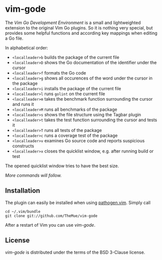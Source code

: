 # vim-gode

The *Vim Go Development Environment* is a small and lightweighted extension to the
original Vim Go plugins. So it is nothing very special, but provides some helpful
functions and according key mappings when editing a Go file.

In alphabetical order:

- `<localleader>b` builds the package of the current file
- `<localleader>D` shows the Go documentation of the identifier under the cursor
- `<localleader>f` formats the Go code
- `<localleader>g` shows all occurences of the word under the cursor in the package
- `<localleader>i` installs the package of the current file
- `<localleader>l` runs `golint` on the current file
- `<localleader>m` takes the benchmark function surrounding the cursor and runs it
- `<localleader>M` runs all benchmarks of the package
- `<localleader>s` shows the file structure using the Tagbar plugin
- `<localleader>t` takes the test function surrounding the cursor and tests it
- `<localleader>T` runs all tests of the package
- `<localleader>c` runs a coverage test of the package
- `<localleader>v` examines Go source code and reports suspicious constructs
- `<localleader>x` closes the quicklist window, e.g. after running build or test

The opened quicklist window tries to have the best size.

*More commands will follow.*

## Installation

The plugin can easily be installed when using [pathogen.vim](https://github.com/tpope/vim-pathogen).
Simply call

    cd ~/.vim/bundle
    git clone git://github.com/TheMue/vim-gode

After a restart of Vim you can use *vim-gode*.

## License

*vim-gode* is distributed under the terms of the BSD 3-Clause license.
